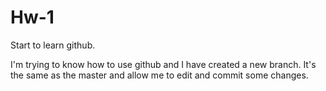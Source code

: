 # Hw-1
Start to learn github.

I'm trying to know how to use github and I have created a new branch.
It's the same as the master and allow me to edit and commit some changes.
